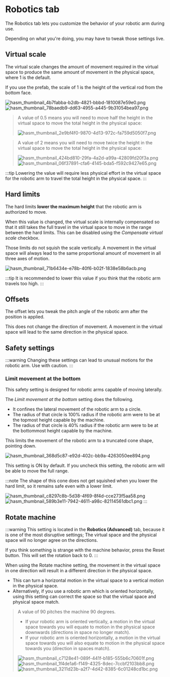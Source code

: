 ﻿---
sidebar_position: 50
---
# Robotics tab

The Robotics tab lets you customize the behavior of your robotic arm during use.

Depending on what you're doing, you may have to tweak those settings live.

## Virtual scale

The virtual scale changes the amount of movement required in the virtual space to produce the same amount
of movement in the physical space, where 1 is the default.

If you use the prefab, the scale of 1 is the height of the vertical rod from the bottom face.

![hasm_thumbnail_4b7fabba-b2db-4821-bbbd-1810087e59e0.png](img/hasm_thumbnail_4b7fabba-b2db-4821-bbbd-1810087e59e0.png)
![hasm_thumbnail_78baedb9-dd63-4955-a445-9b31054bea97.png](img/hasm_thumbnail_78baedb9-dd63-4955-a445-9b31054bea97.png)

> A value of 0.5 means you will need to move half the height in the virtual space to move the total height in the physical space:
> 
> ![hasm_thumbnail_2e9bf4f0-9870-4d13-972c-fa759d5050f7.png](img/hasm_thumbnail_2e9bf4f0-9870-4d13-972c-fa759d5050f7.png)

> A value of 2 means you will need to move twice the height in the virtual space to move the total height in the physical space:
>
> ![hasm_thumbnail_424bd810-29fa-4a2d-a99a-42809fd20f3a.png](img/hasm_thumbnail_424bd810-29fa-4a2d-a99a-42809fd20f3a.png)
> ![hasm_thumbnail_06f37891-cfa6-4145-bda5-f592c9427e65.png](img/hasm_thumbnail_06f37891-cfa6-4145-bda5-f592c9427e65.png)

:::tip
Lowering the value will require less physical effort in the virtual space for the robotic arm to travel the total height in the physical space.
:::

## Hard limits

The hard limits **lower the maximum height** that the robotic arm is authorized to move.

When this value is changed, the virtual scale is internally compensated so that it still takes the full travel
in the virtual space to move in the range between the hard limits. This can be disabled using the *Compensate virtual scale* checkbox.

Those limits do not squish the scale vertically. A movement in the virtual space will always lead to the same proportional amount of
movement in all three axes of motion.

![hasm_thumbnail_71b6434e-e78b-40f6-b02f-1838e58b6acb.png](img/hasm_thumbnail_71b6434e-e78b-40f6-b02f-1838e58b6acb.png)

:::tip
It is recommended to lower this value if you think that the robotic arm travels too high.
:::

## Offsets

The offset lets you tweak the pitch angle of the robotic arm after the position is applied.

This does not change the direction of movement. A movement in the virtual space will lead to the same direction in the physical space.

## Safety settings

:::warning
Changing these settings can lead to unusual motions for the robotic arm. Use with caution.
:::

### Limit movement at the bottom

This safety setting is designed for robotic arms capable of moving laterally.

The *Limit movement at the bottom* setting does the following.
- It confines the lateral movement of the robotic arm to a circle.
- The radius of that circle is 100% radius if the robotic arm were to be at the topmost height capable by the machine.
- The radius of that circle is 40% radius if the robotic arm were to be at the bottommost height capable by the machine.

This limits the movement of the robotic arm to a truncated cone shape, pointing down.

![hasm_thumbnail_368d5c87-e92d-402c-bb9a-4263050ee894.png](img/hasm_thumbnail_368d5c87-e92d-402c-bb9a-4263050ee894.png)

This setting is ON by default. If you uncheck this setting, the robotic arm will be able to move the full range.

:::note
The shape of this cone does not get squished when you lower the hard limit, so it remains safe even with a lower limit.

![hasm_thumbnail_c8297c8b-5d38-4f69-8f4d-cce273f5aa58.png](img/hasm_thumbnail_c8297c8b-5d38-4f69-8f4d-cce273f5aa58.png)
![hasm_thumbnail_589b3e11-7942-4611-a98c-82114561dbc1.png](img/hasm_thumbnail_589b3e11-7942-4611-a98c-82114561dbc1.png)
:::

## Rotate machine

:::warning
This setting is located in the **Robotics (Advanced)** tab, because it is one of the most disruptive settings;
The virtual space and the physical space will no longer agree on the directions.

If you think something is strange with the machine behavior, press the Reset button. This will set the rotation back to 0.
:::

When using the Rotate machine setting, the movement in the virtual space in one direction will result in a different direction in the physical space.

- This can turn a horizontal motion in the virtual space to a vertical motion in the physical space.
- Alternatively, if you use a robotic arm which is oriented horizontally, using this setting can correct the space so that the virtual space and physical space match.

> A value of 90 pitches the machine 90 degrees.
> - If your robotic arm is oriented vertically, a motion in the virtual space towards you will equate to motion in the physical space downwards (directions in space no longer match).
> - If your robotic arm is oriented horizontally, a motion in the virtual space towards you will also equate to motion in the physical space towards you (direction in spaces match).
> 
> ![hasm_thumbnail_c7128e41-089f-441f-b185-555b6c70601f.png](img/hasm_thumbnail_c7128e41-089f-441f-b185-555b6c70601f.png)
> ![hasm_thumbnail_1f4de1a6-f149-4325-8dec-7ccbf2103bb8.png](img/hasm_thumbnail_1f4de1a6-f149-4325-8dec-7ccbf2103bb8.png)
> ![hasm_thumbnail_3211d23b-a2f7-4d42-8385-6c01248cd1bc.png](img/hasm_thumbnail_3211d23b-a2f7-4d42-8385-6c01248cd1bc.png)
